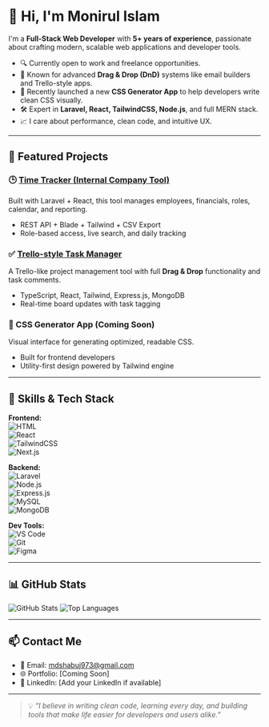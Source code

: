 # 👋 Hi, I'm Monirul Islam

I'm a **Full-Stack Web Developer** with **5+ years of experience**, passionate about crafting modern, scalable web applications and developer tools.

- 🔍 Currently open to work and freelance opportunities.
- 🧩 Known for advanced **Drag & Drop (DnD)** systems like email builders and Trello-style apps.
- 🎨 Recently launched a new **CSS Generator App** to help developers write clean CSS visually.
- 🛠️ Expert in **Laravel, React, TailwindCSS, Node.js**, and full MERN stack.
- 📈 I care about performance, clean code, and intuitive UX.

---

## 💼 Featured Projects

### 🕒 [Time Tracker (Internal Company Tool)](https://github.com/techtricks-mas/timetracker)
Built with Laravel + React, this tool manages employees, financials, roles, calendar, and reporting.
- REST API + Blade + Tailwind + CSV Export
- Role-based access, live search, and daily tracking

### ✅ [Trello-style Task Manager](https://github.com/techtricks-mas/TODO-FRONTEND)
A Trello-like project management tool with full **Drag & Drop** functionality and task comments.
- TypeScript, React, Tailwind, Express.js, MongoDB
- Real-time board updates with task tagging

### 🎨 CSS Generator App (Coming Soon)
Visual interface for generating optimized, readable CSS.
- Built for frontend developers
- Utility-first design powered by Tailwind engine

---

## 🧠 Skills & Tech Stack

**Frontend:**  
![HTML](https://img.shields.io/badge/HTML-E34F26?style=flat-square&logo=html5&logoColor=white)  
![React](https://img.shields.io/badge/React-20232A?style=flat-square&logo=react)  
![TailwindCSS](https://img.shields.io/badge/TailwindCSS-38B2AC?style=flat-square&logo=tailwind-css)  
![Next.js](https://img.shields.io/badge/Next.js-000000?style=flat-square&logo=next.js)

**Backend:**  
![Laravel](https://img.shields.io/badge/Laravel-FF2D20?style=flat-square&logo=laravel&logoColor=white)  
![Node.js](https://img.shields.io/badge/Node.js-339933?style=flat-square&logo=nodedotjs&logoColor=white)  
![Express.js](https://img.shields.io/badge/Express.js-000000?style=flat-square&logo=express&logoColor=white)  
![MySQL](https://img.shields.io/badge/MySQL-4479A1?style=flat-square&logo=mysql)  
![MongoDB](https://img.shields.io/badge/MongoDB-47A248?style=flat-square&logo=mongodb)

**Dev Tools:**  
![VS Code](https://img.shields.io/badge/VS_Code-007ACC?style=flat-square&logo=visual-studio-code)  
![Git](https://img.shields.io/badge/Git-F05032?style=flat-square&logo=git)  
![Figma](https://img.shields.io/badge/Figma-F24E1E?style=flat-square&logo=figma)

---

## 📊 GitHub Stats

![GitHub Stats](https://github-readme-stats.vercel.app/api?username=techtricks-mas&show_icons=true&theme=radical)
![Top Languages](https://github-readme-stats.vercel.app/api/top-langs/?username=techtricks-mas&layout=compact&theme=radical)

---

## 📫 Contact Me

- 📧 Email: mdshabuj973@gmail.com
- 🌐 Portfolio: [Coming Soon]
- 💼 LinkedIn: [Add your LinkedIn if available]

---

> 💡 _“I believe in writing clean code, learning every day, and building tools that make life easier for developers and users alike.”_
